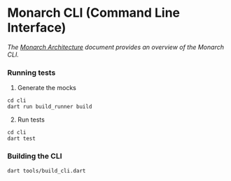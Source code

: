# Monarch CLI (Command Line Interface)

_The [Monarch Architecture](https://github.com/Dropsource/monarch/wiki/Monarch-Architecture)_ 
_document provides an overview of the Monarch CLI._

### Running tests
1. Generate the mocks
```
cd cli
dart run build_runner build
```
2. Run tests
```
cd cli
dart test
```

### Building the CLI
```
dart tools/build_cli.dart
```
